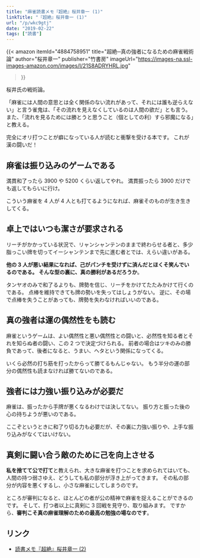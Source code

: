 ```yaml
---
title: "麻雀読書メモ『超絶』桜井章一 (1)"
linkTitle: "『超絶』桜井章一 (1)"
url: "/p/wkc9gtj"
date: "2019-02-22"
tags: ["読書"]
---
```


{{< amazon
  itemId="4884758951"
  title="超絶─真の強者になるための麻雀戦術論"
  author="桜井章一"
  publisher="竹書房"
  imageUrl="https://images-na.ssl-images-amazon.com/images/I/21S8ADRYHRL.jpg"
>}}

桜井氏の戦術論。

「麻雀には人間の意思とは全く関係のない流れがあって、それには誰も逆らえない」と言う雀鬼は、「その流れを見えなくしているのは人間の欲だ」とも言う。また、「流れを見るためには勝とうと思うこと（個としての利）すら邪魔になる」と教える。

完全にオリ打つことが癖になっている人が読むと衝撃を受ける本です。
これが漢の闘いだ！


麻雀は振り込みのゲームである
----

満貫和了ったら 3900 や 5200 くらい返してやれ。
満貫振ったら 3900 だけでも返してもらいに行け。

こういう麻雀を 4 人が 4 人とも打てるようになれば、麻雀そのものが生き生きしてくる。


卓上ではいつも潔さが要求される
----

リーチがかかっている状況で、リャンシャンテンのままで終わらせる者と、多少脂っこい牌を切ってイーシャンテンまで先に進む者とでは、えらい違いがある。

**他の 3 人が悪い結果になれば、己がパンチを受けずに済んだとほくそ笑んでいるのである。
そんな型の裏に、真の勝利があるだろうか**。

タンヤオのみで和了るよりも、牌勢を信じ、リーチをかけてたたみかけて行くのである。
点棒を維持できても牌の勢いを失ってはしょうがない。
逆に、その場で点棒を失うことがあっても、牌勢を失わなければいいのである。


真の強者は運の偶然性をも読む
----

麻雀というゲームは、よい偶然性と悪い偶然性との闘いと、必然性を知る者とそれを知らぬ者の闘い、この 2 つで決定づけられる。
前者の場合はツキのみの勝負であって、後者になると、うまい、ヘタという関係になってくる。

いくら必然の打ち筋を打ったからって勝てるもんじゃない。
もう半分の運の部分の偶然性も読まなければ勝てないのである。


強者には力強い振り込みが必要だ
----

麻雀は、振ったから手牌が悪くなるわけでは決してない。
振り方と振った後の心の持ちようが悪いのである。

ここぞというときに和了り切る力も必要だが、その裏に力強い振りや、上手な振り込みがなくてはいけない。


真剣に闘い合う敵のために己を向上させる
----

**私を捨てて公で打て**と教えられ、大きな麻雀を打つことを求められてはいても、人間の持つ弱さゆえ、どうしても私の部分が浮き上がってきます。
その私の部分が内容を悪くするし、小さな麻雀にしてしまうのです。

ところが審判になると、ほとんどの者が公の精神で麻雀を捉えることができるのです。
そして、打つ者以上に真剣に 3 回戦を見守り、取り組みます。
ですから、**審判こそ真の麻雀理解のための最高の勉強の場なのです**。


リンク
----

- [読書メモ『超絶』桜井章一 (2)](/p/kocq2w5)

